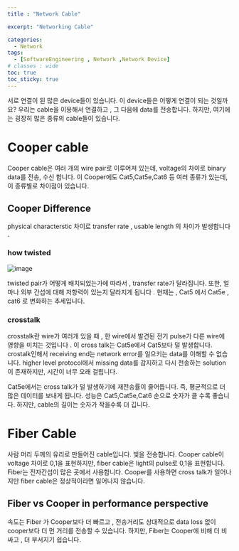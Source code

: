 ```yaml
---
title : "Network Cable"

excerpt: "Networking Cable"

categories:
  - Network
tags:
  - [SoftwareEngineering , Network ,Network Device]
# classes : wide
toc: true
toc_sticky: true
---
```

서로 연결이 된 많은 device들이 있습니다. 이 device들은 어떻게 연결이 되는 것일까요? 우리는 cable을 이용해서 연결하고 , 그 다음에 data를 전송합니다. 하지만, 여기에는 굉장히 많은 종류의 cable들이 있습니다.



# Cooper cable

Cooper cable은 여러 개의 wire pair로 이루어져 있는데, voltage의 차이로 binary data를 전송, 수신 합니다. 이 Cooper에도 Cat5,Cat5e,Cat6 등 여러 종류가 있는데, 이 종류별로 차이점이 있습니다. 

## Cooper Difference

physical characterstic 차이로 transfer rate , usable length 의 차이가 발생합니다 .

### how twisted

![image](https://user-images.githubusercontent.com/50165842/152255876-b4d56f7f-594b-457a-9f1b-75373345d1fd.png)

twisted pair가 어떻게 배치되었는가에 따라서 , transfer rate가 달라집니다. 또한, 얼마나 외부 간섭에 대해 저항력이 있는지 달라지게 됩니다 . 현재는 , Cat5  에서 Cat5e , cat6 로 변화하는 추세입니다. 

### crosstalk

crosstalk란 wire가 여러개 있을 때 , 한 wire에서 발견된 전기 pulse가 다른 wire에 영향을 미치는 것입니다  .  이 cross talk는 Cat5e에서 Cat5보다 덜 발생합니다.  crostalk인해서 receiving end는 network error를 일으키는 data를 이해할 수 없습니다. higher level protocol에서 missing data를 감지하고 다시 전송하는 solution이 존재하지만, 시간이 너무 오래 걸립니다.

Cat5e에서는 cross talk가 덜 발생하기에 재전송률이 줄어듭니다. 즉, 평균적으로 더 많은 데이터를 보내게 됩니다. 성능은 Cat5,Cat5e,Cat6 순으로 숫자가 클 수록 좋습니다. 하지만, cable의 길이는 숫자가 작을수록 더 깁니다.



# Fiber Cable

사람 머리 두께의 유리로 만들어진 cable입니다. 빛을 전송합니다. Cooper cable이 voltage 차이로 0,1을 표현하지만, fiber cable은 light의 pulse로 0,1을 표현합니다. Fiber는 전자간섭이 많은 곳에서 사용합니다. Cooper를 사용하면 cross talk가 일어나지만 fiber cable은 정상적이라면 일어나지 않습니다.  

## Fiber vs Cooper in performance perspective

속도는 Fiber 가 Cooper보다 더  빠르고 , 전송거리도 상대적으로 data loss 없이 cooper보다 더 먼 거리를 전송할 수 있습니다. 하지만, Fiber는 Cooper에 비해 더 비싸고 , 더 부서지기 쉽습니다. 